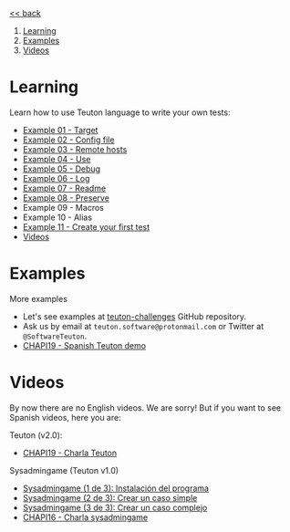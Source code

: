 
[<< back](../../README.md)

1. [Learning](#learning)
2. [Examples](#examples)
3. [Videos](#videos)

# Learning

Learn how to use Teuton language to write your own tests:
- [Example 01 - Target](example-01-target.md)
- [Example 02 - Config file](example-02-config.md)
- [Example 03 - Remote hosts](example-03-remote-hosts.md)
- [Example 04 - Use](example-04-use.md)
- [Example 05 - Debug](example-05-debug.md)
- [Example 06 - Log](example-06-log.md)
- [Example 07 - Readme](example-07-readme.md)
- [Example 08 - Preserve](example-08-preserve.md)
- Example 09 - Macros
- Example 10 - Alias
- [Example 11 - Create your first test](example-11-first-test.md)
- [Videos](videos.md)

# Examples

More examples
* Let's see examples at [teuton-challenges](https://github.com/teuton-software/teuton-challenges) GitHub repository.
* Ask us by email at `teuton.software@protonmail.com` or Twitter at `@SoftwareTeuton`.
* [CHAPI19 - Spanish Teuton demo](https://github.com/dvarrui/proyectos-de-ejemplo/tree/master/charlas/teuton)

# Videos

By now there are no English videos. We are sorry!
But if you want to see Spanish videos, here you are:

Teuton (v2.0):
* [CHAPI19 - Charla Teuton](https://youtu.be/KFWQDfNAFxI?t=12221)

Sysadmingame (Teuton v1.0)
* [Sysadmingame (1 de 3): Instalación del programa](https://youtu.be/dnyMq9_KDco)
* [Sysadmingame (2 de 3): Crear un caso simple](https://youtu.be/0e2g5Izvc6c)
* [Sysadmingame (3 de 3): Crear un caso complejo](https://youtu.be/ebEK6OXH8kQ)
* [CHAPI16 - Charla sysadmingame](https://youtu.be/cNJaB5xzHHQ)
